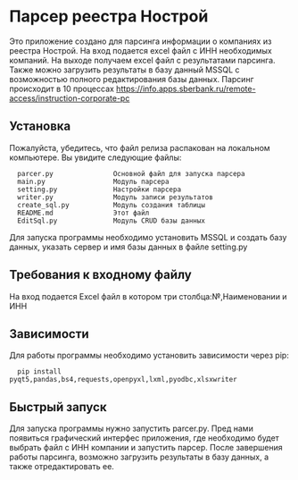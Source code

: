 Парсер реестра Нострой
=============================

Это приложение создано для парсинга информации о компаниях из реестра Нострой. На вход подается excel файл с ИНН необходимых компаний. На выходе получаем excel файл с результатами парсинга. Также можно загрузить результаты в базу данный MSSQL с возможностью полного редактирования базы данных. Парсинг происходит в 10 процессах
https://info.apps.sberbank.ru/remote-access/instruction-corporate-pc

Установка
------------

Пожалуйста, убедитесь, что файл релиза распакован на локальном компьютере. Вы увидите следующие файлы:

      parcer.py               Основной файл для запуска парсера
      main.py                 Модуль парсера
      setting.py              Настройки парсера
      writer.py               Модуль записи результатов
      create_sql.py           Модуль создания таблицы
      README.md               Этот файл
      EditSql.py              Модуль CRUD базы данных

Для запуска программы необходимо установить MSSQL и создать базу данных, указать сервер и имя базы данных в файле setting.py

Требования к входному файлу
-----------

На вход подается Excel файл в котором три столбца:№,Наименовании и ИНН

Зависимости
------------

Для работы программы необходимо установить зависимости через pip:

      pip install pyqt5,pandas,bs4,requests,openpyxl,lxml,pyodbc,xlsxwriter


Быстрый запуск
-----------

Для запуска программы нужно запустить parcer.py. Пред нами появиться графический интерфес приложения, где необходимо будет выбрать файл с ИНН компании и запустить парсер. После завершения работы парсинга, возможно загрузить результаты в базу данных, а также отредактировать ее.



